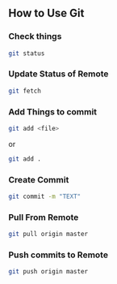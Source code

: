## How to Use Git
### Check things
```bash
git status
```

### Update Status of Remote
```bash
git fetch
```

### Add Things to commit
```bash
git add <file>
```
or
```bash
git add .
```

### Create Commit
```bash
git commit -m "TEXT"
```

### Pull From Remote
```bash
git pull origin master
```

### Push commits to Remote
```bash
git push origin master
```